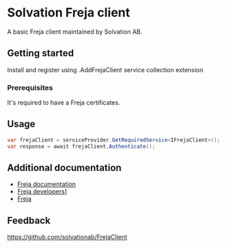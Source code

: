 ﻿# Solvation Freja client

A basic Freja client maintained by Solvation AB.

## Getting started

Install and register using .AddFrejaClient service collection extension

### Prerequisites

It's required to have a Freja certificates.

## Usage

```csharp
var frejaClient = serviceProvider.GetRequiredService<IFrejaClient>();
var response = await frejaClient.Authenticate();
```

## Additional documentation

- [Freja documentation](https://frejaeid.atlassian.net/wiki/spaces/DOC/overview)
- [Freja developers](https://org.frejaeid.com/for-utvecklare/)]
- [Freja](https://www.freja.se/)

## Feedback

https://github.com/solvationab/FrejaClient
